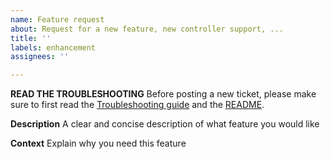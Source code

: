 ```yaml
---
name: Feature request
about: Request for a new feature, new controller support, ...
title: ''
labels: enhancement
assignees: ''

---
```


**READ THE TROUBLESHOOTING**
Before posting a new ticket, please make sure to first read the [Troubleshooting guide](https://github.com/o0Zz/sys-con/blob/master/doc/Troubleshooting.md) and the [README]( https://github.com/o0Zz/sys-con/blob/master/README.md).

**Description**
A clear and concise description of what feature you would like

**Context**
Explain why you need this feature